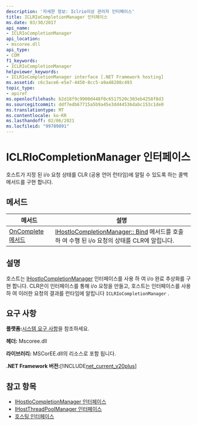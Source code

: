 ```yaml
---
description: '자세한 정보: Iclrio이상 관리자 인터페이스'
title: ICLRIoCompletionManager 인터페이스
ms.date: 03/30/2017
api_name:
- ICLRIoCompletionManager
api_location:
- mscoree.dll
api_type:
- COM
f1_keywords:
- ICLRIoCompletionManager
helpviewer_keywords:
- ICLRIoCompletionManager interface [.NET Framework hosting]
ms.assetid: c6c3ace6-e5e7-4450-8cc5-a9a48208c493
topic_type:
- apiref
ms.openlocfilehash: b2d18f9c9900d448f0c6517520c303eb4258f8d3
ms.sourcegitcommit: ddf7edb67715a5b9a45e3dd44536dabc153c1de0
ms.translationtype: MT
ms.contentlocale: ko-KR
ms.lasthandoff: 02/06/2021
ms.locfileid: "99789891"
---
```

# <a name="iclriocompletionmanager-interface"></a>ICLRIoCompletionManager 인터페이스

호스트가 지정 된 i/o 요청 상태를 CLR (공용 언어 런타임)에 알릴 수 있도록 하는 콜백 메서드를 구현 합니다.  
  
## <a name="methods"></a>메서드  
  
|메서드|설명|  
|------------|-----------------|  
|[OnComplete 메서드](iclriocompletionmanager-oncomplete-method.md)|[IHostIoCompletionManager:: Bind](ihostiocompletionmanager-bind-method.md) 메서드를 호출 하 여 수행 된 i/o 요청의 상태를 CLR에 알립니다.|  
  
## <a name="remarks"></a>설명  

 호스트는 [IHostIoCompletionManager](ihostiocompletionmanager-interface.md) 인터페이스를 사용 하 여 i/o 완료 추상화를 구현 합니다. CLR은이 인터페이스를 통해 i/o 요청을 만들고, 호스트는 인터페이스를 사용 하 여 이러한 요청의 결과를 런타임에 알립니다 `ICLRIoCompletionManager` .  
  
## <a name="requirements"></a>요구 사항  

 **플랫폼:**[시스템 요구 사항](../../get-started/system-requirements.md)을 참조하세요.  
  
 **헤더:** Mscoree.dll  
  
 **라이브러리:** MSCorEE.dll의 리소스로 포함 됩니다.  
  
 **.NET Framework 버전:**[!INCLUDE[net_current_v20plus](../../../../includes/net-current-v20plus-md.md)]  
  
## <a name="see-also"></a>참고 항목

- [IHostIoCompletionManager 인터페이스](ihostiocompletionmanager-interface.md)
- [IHostThreadPoolManager 인터페이스](ihostthreadpoolmanager-interface.md)
- [호스팅 인터페이스](hosting-interfaces.md)

